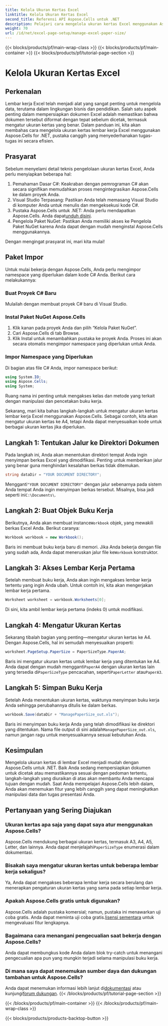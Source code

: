 ```yaml
---
title: Kelola Ukuran Kertas Excel
linktitle: Kelola Ukuran Kertas Excel
second_title: Referensi API Aspose.Cells untuk .NET
description: Pelajari cara mengelola ukuran kertas Excel menggunakan Aspose.Cells untuk .NET. Panduan ini menawarkan petunjuk dan contoh langkah demi langkah untuk integrasi yang lancar.
weight: 70
url: /id/net/excel-page-setup/manage-excel-paper-size/
---
```


{{< blocks/products/pf/main-wrap-class >}}
{{< blocks/products/pf/main-container >}}
{{< blocks/products/pf/tutorial-page-section >}}

# Kelola Ukuran Kertas Excel

## Perkenalan

Lembar kerja Excel telah menjadi alat yang sangat penting untuk mengelola data, terutama dalam lingkungan bisnis dan pendidikan. Salah satu aspek penting dalam mempersiapkan dokumen Excel adalah memastikan bahwa dokumen tersebut diformat dengan tepat sebelum dicetak, termasuk mengatur ukuran kertas yang benar. Dalam panduan ini, kita akan membahas cara mengelola ukuran kertas lembar kerja Excel menggunakan Aspose.Cells for .NET, pustaka canggih yang menyederhanakan tugas-tugas ini secara efisien.

## Prasyarat

Sebelum menyelami detail teknis pengelolaan ukuran kertas Excel, Anda perlu menyiapkan beberapa hal:

1. Pemahaman Dasar C#: Keakraban dengan pemrograman C# akan secara signifikan memudahkan proses mengintegrasikan Aspose.Cells ke dalam proyek Anda.
2. Visual Studio Terpasang: Pastikan Anda telah memasang Visual Studio di komputer Anda untuk menulis dan mengeksekusi kode C#.
3. Pustaka Aspose.Cells untuk .NET: Anda perlu mendapatkan Aspose.Cells. Anda dapat[unduh disini](https://releases.aspose.com/cells/net/).
4. Pengelola Paket NuGet: Pastikan Anda memiliki akses ke Pengelola Paket NuGet karena Anda dapat dengan mudah menginstal Aspose.Cells menggunakannya.

Dengan mengingat prasyarat ini, mari kita mulai!

## Paket Impor

Untuk mulai bekerja dengan Aspose.Cells, Anda perlu mengimpor namespace yang diperlukan dalam kode C# Anda. Berikut cara melakukannya:

### Buat Proyek C# Baru

Mulailah dengan membuat proyek C# baru di Visual Studio.

### Instal Paket NuGet Aspose.Cells

1. Klik kanan pada proyek Anda dan pilih “Kelola Paket NuGet”.
2. Cari Aspose.Cells di tab Browse.
3. Klik Instal untuk menambahkan pustaka ke proyek Anda. Proses ini akan secara otomatis mengimpor namespace yang diperlukan untuk Anda.

### Impor Namespace yang Diperlukan

Di bagian atas file C# Anda, impor namespace berikut:

```csharp
using System.IO;
using Aspose.Cells;
using System;
```

Ruang nama ini penting untuk mengakses kelas dan metode yang terkait dengan manipulasi dan pencetakan buku kerja.

Sekarang, mari kita bahas langkah-langkah untuk mengatur ukuran kertas lembar kerja Excel menggunakan Aspose.Cells. Sebagai contoh, kita akan mengatur ukuran kertas ke A4, tetapi Anda dapat menyesuaikan kode untuk berbagai ukuran kertas jika diperlukan.

## Langkah 1: Tentukan Jalur ke Direktori Dokumen

Pada langkah ini, Anda akan menentukan direktori tempat Anda ingin menyimpan berkas Excel yang dimodifikasi. Penting untuk memberikan jalur yang benar guna menghindari kesalahan berkas tidak ditemukan.

```csharp
string dataDir = "YOUR DOCUMENT DIRECTORY";
```

 Mengganti`"YOUR DOCUMENT DIRECTORY"` dengan jalur sebenarnya pada sistem Anda tempat Anda ingin menyimpan berkas tersebut. Misalnya, bisa jadi seperti ini`C:\Documents\`.

## Langkah 2: Buat Objek Buku Kerja

 Berikutnya, Anda akan membuat instance`Workbook` objek, yang mewakili berkas Excel Anda. Berikut caranya:

```csharp
Workbook workbook = new Workbook();
```

 Baris ini membuat buku kerja baru di memori. Jika Anda bekerja dengan file yang sudah ada, Anda dapat meneruskan jalur file ke`Workbook` konstruktor.

## Langkah 3: Akses Lembar Kerja Pertama

Setelah membuat buku kerja, Anda akan ingin mengakses lembar kerja tertentu yang ingin Anda ubah. Untuk contoh ini, kita akan mengerjakan lembar kerja pertama.

```csharp
Worksheet worksheet = workbook.Worksheets[0];
```

Di sini, kita ambil lembar kerja pertama (indeks 0) untuk modifikasi.

## Langkah 4: Mengatur Ukuran Kertas

Sekarang tibalah bagian yang penting—mengatur ukuran kertas ke A4. Dengan Aspose.Cells, hal ini semudah menyesuaikan properti:

```csharp
worksheet.PageSetup.PaperSize = PaperSizeType.PaperA4;
```

 Baris ini mengatur ukuran kertas untuk lembar kerja yang ditentukan ke A4. Anda dapat dengan mudah mengganti`PaperA4` dengan ukuran kertas lain yang tersedia di`PaperSizeType` pencacahan, seperti`PaperLetter` atau`PaperA3`.

## Langkah 5: Simpan Buku Kerja

Setelah Anda menentukan ukuran kertas, waktunya menyimpan buku kerja Anda sehingga perubahannya ditulis ke dalam berkas.

```csharp
workbook.Save(dataDir + "ManagePaperSize_out.xls");
```

 Baris ini menyimpan buku kerja Anda yang telah dimodifikasi ke direktori yang ditentukan. Nama file output di sini adalah`ManagePaperSize_out.xls`, namun jangan ragu untuk menyesuaikannya sesuai kebutuhan Anda.

## Kesimpulan

Mengelola ukuran kertas di lembar Excel menjadi mudah dengan Aspose.Cells untuk .NET. Baik Anda sedang mempersiapkan dokumen untuk dicetak atau memastikannya sesuai dengan pedoman tertentu, langkah-langkah yang diuraikan di atas akan membantu Anda mencapai tujuan dengan mudah. Saat Anda mempelajari Aspose.Cells lebih dalam, Anda akan menemukan fitur yang lebih canggih yang dapat meningkatkan manipulasi data dan tugas presentasi Anda.

## Pertanyaan yang Sering Diajukan

### Ukuran kertas apa saja yang dapat saya atur menggunakan Aspose.Cells?
 Aspose.Cells mendukung berbagai ukuran kertas, termasuk A3, A4, A5, Letter, dan lainnya. Anda dapat menjelajahi`PaperSizeType` enumerasi dalam dokumentasi.

### Bisakah saya mengatur ukuran kertas untuk beberapa lembar kerja sekaligus?
Ya, Anda dapat mengakses beberapa lembar kerja secara berulang dan menerapkan pengaturan ukuran kertas yang sama pada setiap lembar kerja.

### Apakah Aspose.Cells gratis untuk digunakan?
 Aspose.Cells adalah pustaka komersial; namun, pustaka ini menawarkan uji coba gratis. Anda dapat meminta uji coba gratis.[lisensi sementara](https://purchase.aspose.com/temporary-license/) untuk mengevaluasi fitur lengkapnya.

### Bagaimana cara menangani pengecualian saat bekerja dengan Aspose.Cells?
Anda dapat membungkus kode Anda dalam blok try-catch untuk menangani pengecualian apa pun yang mungkin terjadi selama manipulasi buku kerja.

### Di mana saya dapat menemukan sumber daya dan dukungan tambahan untuk Aspose.Cells?
 Anda dapat menemukan informasi lebih lanjut di[dokumentasi](https://reference.aspose.com/cells/net/) atau kunjungi[forum dukungan](https://forum.aspose.com/c/cells/9).
{{< /blocks/products/pf/tutorial-page-section >}}

{{< /blocks/products/pf/main-container >}}
{{< /blocks/products/pf/main-wrap-class >}}

{{< blocks/products/products-backtop-button >}}
